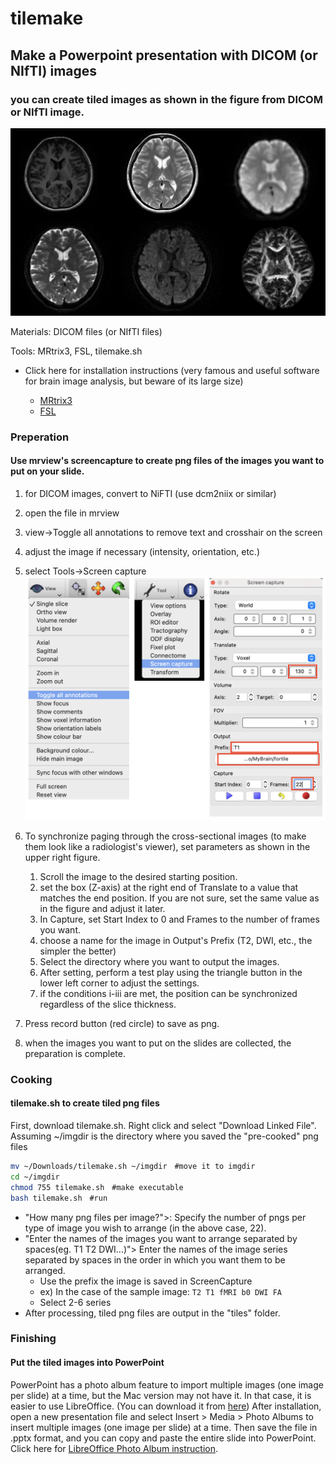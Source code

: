 # tilemake

## Make a Powerpoint presentation with DICOM (or NIfTI) images

### you can create tiled images as shown in the figure from DICOM or NIfTI image.

![0](2022-11-10-22-58-00.png)

Materials: DICOM files (or NIfTI files)

Tools: MRtrix3, FSL, tilemake.sh

* Click here for installation instructions (very famous and useful software for brain image analysis, but beware of its large size)

  * [MRtrix3](https://github.com/MRtrix3/homebrew-mrtrix3)
  * [FSL](https://fsl.fmrib.ox.ac.uk/fsl/fslwiki/FslInstallation)

### Preperation

#### Use mrview's screencapture to create  png files of the images you want to put on your slide.

1. for DICOM images, convert to NiFTI (use dcm2niix or similar)
1. open the file in mrview
1. view→Toggle all annotations to remove text and crosshair on the screen
1. adjust the image if necessary (intensity, orientation, etc.)
1. select Tools→Screen capture
![](2022-12-26-19-11-11.png)
1. To synchronize paging through the cross-sectional images (to make them look like a radiologist's viewer), set parameters as shown in the upper right figure.

    1. Scroll the image to the desired starting position.
    2. set the box (Z-axis) at the right end of Translate to a value that matches the end position. If you are not sure, set the same value as in the figure and adjust it later.
    3. In Capture, set Start Index to 0 and Frames to the number of frames you want.
    4. choose a name for the image in Output's Prefix (T2, DWI, etc., the simpler the better)
    5. Select the directory where you want to output the images.
    6. After setting, perform a test play using the triangle button in the lower left corner to adjust the settings.
    7. if the conditions i-iii are met, the position can be synchronized regardless of the slice thickness.

1. Press record button (red circle) to save as png.
1. when the images you want to put on the slides are collected, the preparation is complete.

### Cooking

#### tilemake.sh to create tiled png files

First, download tilemake.sh. Right click and select "Download Linked File".
Assuming ~/imgdir is the directory where you saved the "pre-cooked" png files

```bash
mv ~/Downloads/tilemake.sh ~/imgdir　#move it to imgdir
cd ~/imgdir
chmod 755 tilemake.sh　#make executable
bash tilemake.sh　#run
```

- "How many png files per image?">: Specify the number of pngs per type of image you wish to arrange (in the above case, 22).
- "Enter the names of the images you want to arrange separated by spaces(eg. T1 T2 DWI...)"> Enter the names of the image series separated by spaces in the order in which you want them to be arranged.
  - Use the prefix the image is saved in ScreenCapture
  - ex) In the case of the sample image: `T2 T1 fMRI b0 DWI FA`
  - Select 2-6 series
- After processing, tiled png files are output in the "tiles" folder.
  
### Finishing

#### Put the tiled images into PowerPoint

PowerPoint has a photo album feature to import multiple images (one image per slide) at a time, but the Mac version may not have it. In that case, it is easier to use LibreOffice. (You can download it from [here][1])
After installation, open a new presentation file and select Insert > Media > Photo Albums to insert multiple images (one image per slide) at a time. Then save the file in .pptx format, and you can copy and paste the entire slide into PowerPoint.
Click here for [LibreOffice Photo Album instruction][2].

[1]:https://www.libreoffice.org
[2]:https://help.libreoffice.org/7.4/ro/text/simpress/guide/photo_album.html?&DbPAR=SHARED&System=MAC
